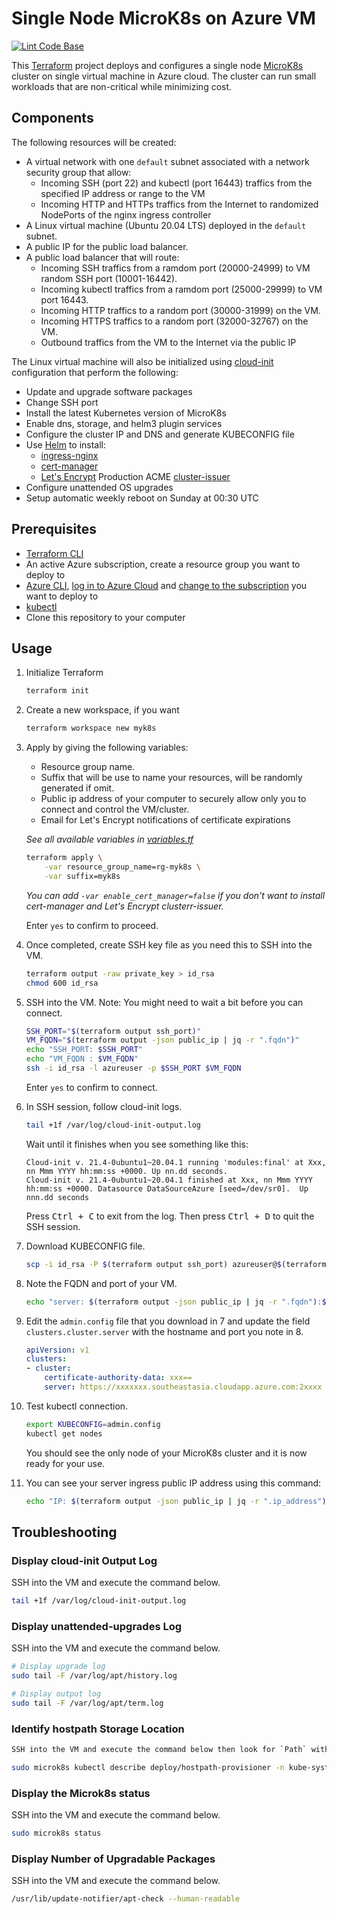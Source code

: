 # Single Node MicroK8s on Azure VM

[![Lint Code Base](https://github.com/pacroy/microk8s-azure-vm/actions/workflows/linter.yml/badge.svg?branch=main)](https://github.com/pacroy/microk8s-azure-vm/actions/workflows/linter.yml)

This [Terraform](https://www.terraform.io/) project deploys and configures a single node [MicroK8s](https://microk8s.io/) cluster on single virtual machine in Azure cloud. The cluster can run small workloads that are non-critical while minimizing cost.

## Components

The following resources will be created:

- A virtual network with one `default` subnet associated with a network security group that allow:
  - Incoming SSH (port 22) and kubectl (port 16443) traffics from the specified IP address or range to the VM
  - Incoming HTTP and HTTPs traffics from the Internet to randomized NodePorts of the nginx ingress controller
- A Linux virtual machine (Ubuntu 20.04 LTS) deployed in the `default` subnet.
- A public IP for the public load balancer.
- A public load balancer that will route:
  - Incoming SSH traffics from a ramdom port (20000-24999) to VM random SSH port (10001-16442).
  - Incoming kubectl traffics from a ramdom port (25000-29999) to VM port 16443.
  - Incoming HTTP traffics to a random port (30000-31999) on the VM.
  - Incoming HTTPS traffics to a random port (32000-32767) on the VM.
  - Outbound traffics from the VM to the Internet via the public IP

The Linux virtual machine will also be initialized using [cloud-init](https://cloudinit.readthedocs.io/en/latest/) configuration that perform the following:

- Update and upgrade software packages
- Change SSH port
- Install the latest Kubernetes version of MicroK8s
- Enable dns, storage, and helm3 plugin services
- Configure the cluster IP and DNS and generate KUBECONFIG file
- Use [Helm](https://helm.sh/) to install:
  - [ingress-nginx](https://kubernetes.github.io/ingress-nginx/)
  - [cert-manager](https://cert-manager.io/docs/)
  - [Let's Encrypt](https://letsencrypt.org/) Production ACME [cluster-issuer](https://github.com/pacroy/cluster-issuer-helm)
- Configure unattended OS upgrades
- Setup automatic weekly reboot on Sunday at 00:30 UTC

## Prerequisites

- [Terraform CLI](https://www.terraform.io/downloads)
- An active Azure subscription, create a resource group you want to deploy to
- [Azure CLI](https://docs.microsoft.com/en-us/cli/azure/install-azure-cli), [log in to Azure Cloud](https://docs.microsoft.com/en-us/cli/azure/authenticate-azure-cli) and [change to the subscription](https://docs.microsoft.com/en-us/cli/azure/manage-azure-subscriptions-azure-cli#change-the-active-subscription) you want to deploy to
- [kubectl](https://kubernetes.io/docs/tasks/tools/#kubectl)
- Clone this repository to your computer

## Usage

1. Initialize Terraform

    ```sh
    terraform init
    ```

2. Create a new workspace, if you want

    ```sh
    terraform workspace new myk8s
    ```

3. Apply by giving the following variables:

    - Resource group name.
    - Suffix that will be use to name your resources, will be randomly generated if omit.
    - Public ip address of your computer to securely allow only you to connect and control the VM/cluster.
    - Email for Let's Encrypt notifications of certificate expirations

    _See all available variables in [variables.tf](variables.tf)_

    ```sh
    terraform apply \
        -var resource_group_name=rg-myk8s \
        -var suffix=myk8s
    ```

    _You can add `-var enable_cert_manager=false` if you don't want to install cert-manager and Let's Encrypt clusterr-issuer._

    Enter `yes` to confirm to proceed.

4. Once completed, create SSH key file as you need this to SSH into the VM.

    ```sh
    terraform output -raw private_key > id_rsa
    chmod 600 id_rsa
    ```

5. SSH into the VM. Note: You might need to wait a bit before you can connect.

    ```sh
    SSH_PORT="$(terraform output ssh_port)"
    VM_FQDN="$(terraform output -json public_ip | jq -r ".fqdn")"
    echo "SSH_PORT: $SSH_PORT"
    echo "VM_FQDN : $VM_FQDN"
    ssh -i id_rsa -l azureuser -p $SSH_PORT $VM_FQDN
    ```

    Enter `yes` to confirm to connect.

6. In SSH session, follow cloud-init logs.

    ```sh
    tail +1f /var/log/cloud-init-output.log
    ```

    Wait until it finishes when you see something like this:

    ```console
    Cloud-init v. 21.4-0ubuntu1~20.04.1 running 'modules:final' at Xxx, nn Mmm YYYY hh:mm:ss +0000. Up nn.dd seconds.
    Cloud-init v. 21.4-0ubuntu1~20.04.1 finished at Xxx, nn Mmm YYYY hh:mm:ss +0000. Datasource DataSourceAzure [seed=/dev/sr0].  Up nnn.dd seconds
    ```

    Press <kbd>Ctrl + C</kbd> to exit from the log. Then press <kbd>Ctrl + D</kbd> to quit the SSH session.

7. Download KUBECONFIG file.

    ```sh
    scp -i id_rsa -P $(terraform output ssh_port) azureuser@$(terraform output -json public_ip | jq -r ".fqdn"):admin.config admin.config
    ```

8. Note the FQDN and port of your VM.

    ```sh
    echo "server: $(terraform output -json public_ip | jq -r ".fqdn"):$(terraform output kubectl_port)"
    ```

9. Edit the `admin.config` file that you download in 7 and update the field `clusters.cluster.server` with the hostname and port you note in 8.

    ```yaml
    apiVersion: v1
    clusters:
    - cluster:
        certificate-authority-data: xxx==
        server: https://xxxxxxx.southeastasia.cloudapp.azure.com:2xxxx
    ```

10. Test kubectl connection.

    ```sh
    export KUBECONFIG=admin.config
    kubectl get nodes
    ```

    You should see the only node of your MicroK8s cluster and it is now ready for your use.

11. You can see your server ingress public IP address using this command:

    ```sh
    echo "IP: $(terraform output -json public_ip | jq -r ".ip_address")"
    ```

## Troubleshooting

### Display cloud-init Output Log

SSH into the VM and execute the command below.

```sh
tail +1f /var/log/cloud-init-output.log
```

### Display unattended-upgrades Log

SSH into the VM and execute the command below.

```sh
# Display upgrade log
sudo tail -F /var/log/apt/history.log

# Display output log
sudo tail -F /var/log/apt/term.log
```

### Identify hostpath Storage Location

```sh
SSH into the VM and execute the command below then look for `Path` within `Pod Template`/`Volumes`/`pv-volume`.

sudo microk8s kubectl describe deploy/hostpath-provisioner -n kube-system
```

### Display the Microk8s status

SSH into the VM and execute the command below.

```sh
sudo microk8s status
```

### Display Number of Upgradable Packages

SSH into the VM and execute the command below.

```sh
/usr/lib/update-notifier/apt-check --human-readable
```
